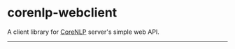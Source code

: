 # corenlp-webclient

A client library for [CoreNLP][] server's simple web API.

---

[CoreNLP]: https://stanfordnlp.github.io/CoreNLP/index.html
